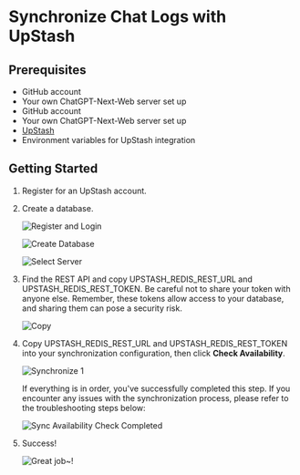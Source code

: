 # Synchronize Chat Logs with UpStash
## Prerequisites
- GitHub account
- Your own ChatGPT-Next-Web server set up
- GitHub account
- Your own ChatGPT-Next-Web server set up
- [UpStash](https://upstash.com)
- Environment variables for UpStash integration

## Getting Started
1. Register for an UpStash account.
2. Create a database.

    ![Register and Login](./images/upstash-1.png)

    ![Create Database](./images/upstash-2.png)

    ![Select Server](./images/upstash-3.png)

3. Find the REST API and copy UPSTASH_REDIS_REST_URL and UPSTASH_REDIS_REST_TOKEN. Be careful not to share your token with anyone else. Remember, these tokens allow access to your database, and sharing them can pose a security risk.

   ![Copy](./images/upstash-4.png)

4. Copy UPSTASH_REDIS_REST_URL and UPSTASH_REDIS_REST_TOKEN into your synchronization configuration, then click **Check Availability**.

    ![Synchronize 1](./images/upstash-5.png)

    If everything is in order, you've successfully completed this step. If you encounter any issues with the synchronization process, please refer to the troubleshooting steps below:

    ![Sync Availability Check Completed](./images/upstash-6.png)

5. Success!

   ![Great job~!](./images/upstash-7.png)